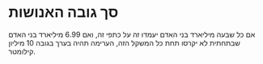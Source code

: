 # סך גובה האנושות

אם כל שבעה מיליארד בני האדם יעמדו זה על כתפי זה, ואם 6.99 מיליארד בני האדם
שבתחתית לא יקרסו תחת כל המשקל הזה, הערימה תהיה בערך בגובה 10 מיליון קילומטר.
